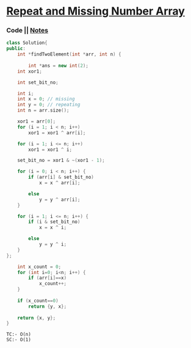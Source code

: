 # [Repeat and Missing Number Array](https://practice.geeksforgeeks.org/problems/find-missing-and-repeating2512/1/)

### Code || [Notes](https://drive.google.com/file/d/1_jJ3gypu30RaIG4S2gkCApI-D3jGj2_Y/view?usp=sharing)
``` .cpp
class Solution{
public:
    int *findTwoElement(int *arr, int n) {
        
        int *ans = new int(2);
    int xor1;

    int set_bit_no;

    int i;
    int x = 0; // missing
    int y = 0; // repeating
    int n = arr.size();

    xor1 = arr[0];
    for (i = 1; i < n; i++)
        xor1 = xor1 ^ arr[i];

    for (i = 1; i <= n; i++)
        xor1 = xor1 ^ i;

    set_bit_no = xor1 & ~(xor1 - 1);

    for (i = 0; i < n; i++) {
        if (arr[i] & set_bit_no)
            x = x ^ arr[i];

        else
            y = y ^ arr[i];
    }

    for (i = 1; i <= n; i++) {
        if (i & set_bit_no)
            x = x ^ i;

        else
            y = y ^ i;
    }
};

    int x_count = 0;
    for (int i=0; i<n; i++) {
        if (arr[i]==x)
            x_count++;
    }
    
    if (x_count==0)
        return {y, x};
    
    return {x, y};
}
```

```
TC:- O(n)
SC:- O(1)
```
